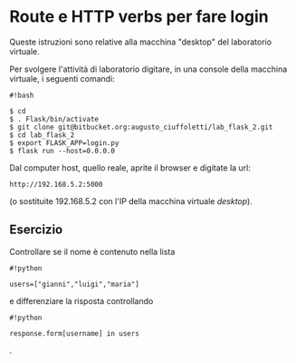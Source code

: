 # Route e HTTP verbs per fare login #

Queste istruzioni sono relative alla macchina "desktop" del laboratorio virtuale.

Per svolgere l'attività di laboratorio digitare, in una console della macchina virtuale, i seguenti comandi:

```
#!bash

$ cd
$ . Flask/bin/activate
$ git clone git@bitbucket.org:augusto_ciuffoletti/lab_flask_2.git
$ cd lab_flask_2
$ export FLASK_APP=login.py
$ flask run --host=0.0.0.0
```

Dal computer host, quello reale, aprite il browser e digitate la url:

```
http://192.168.5.2:5000
```

(o sostituite 192.168.5.2 con l'IP della macchina virtuale *desktop*).

## Esercizio ##

Controllare se il nome è contenuto nella lista 
```
#!python

users=["gianni","luigi","maria"]
```
e differenziare la risposta controllando 
```
#!python

response.form[username] in users
```
.